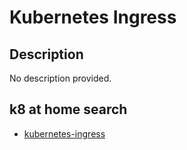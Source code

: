 # Kubernetes Ingress

## Description

No description provided.

## k8 at home search

- [kubernetes-ingress](https://nanne.dev/k8s-at-home-search/#/kubernetes-ingress)
